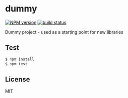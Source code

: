 # dummy

  [![NPM version][npm-image]][npm-url]
  [![build status][travis-image]][travis-url]

Dummy project - used as a starting point for new libraries 

## Test

```js
$ npm install
$ npm test
```

## License

  MIT

[npm-image]: https://img.shields.io/npm/v/cheminfo-dummy.svg?style=flat-square
[npm-url]: https://npmjs.org/package/cheminfo-dummy
[travis-image]: https://img.shields.io/travis/cheminfo-js/dummy/master.svg?style=flat-square
[travis-url]: https://travis-ci.org/cheminfo-js/dummy
